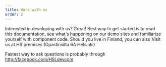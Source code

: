 ```yaml
---
title: Work with us
order: 2
---
```


Interested in developing with us? Great! Best way to get started is to read this documentation, see what's happening
on our demo sites and familiarize yourself with component code. Should you live in Finland, you can also Visit us at HS
premises (Opastinsilta 6A Helsinki)

Fastest way to ask questions is probably through http://facebook.com/HSLdevcom
